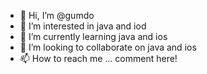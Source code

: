 - 👋 Hi, I’m @gumdo
- 👀 I’m interested in java and iod
- 🌱 I’m currently learning java and ios
- 💞️ I’m looking to collaborate on java and ios
- 📫 How to reach me ... comment here!

<!---
gumdo/gumdo is a ✨ special ✨ repository because its `README.md` (this file) appears on your GitHub profile.
You can click the Preview link to take a look at your changes.
--->
